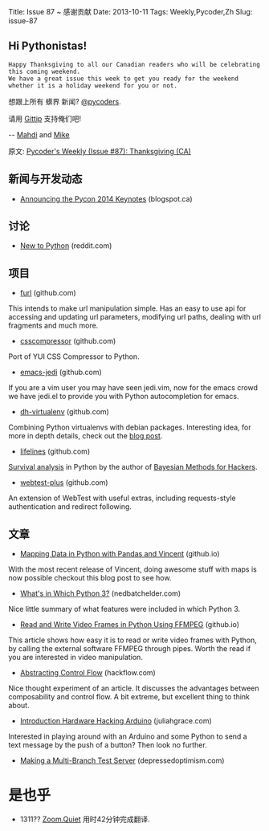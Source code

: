 Title: Issue 87 ~ 感谢贡献 
Date: 2013-10-11 
Tags: Weekly,Pycoder,Zh 
Slug: issue-87 
## Hi Pythonistas!

    Happy Thanksgiving to all our Canadian readers who will be celebrating this coming weekend. 
    We have a great issue this week to get you ready for the weekend whether it is a holiday weekend for you or not.



想跟上所有 蠎界 新闻?
 [@pycoders](http://twitter.com/pycoders).

请用
[Gittip](https://www.gittip.com/PycodersWeekly)
支持俺们吧!

--
[Mahdi](https://twitter.com/#!/myusuf3) and [Mike](https://twitter.com/#!/mgrouchy)



原文: [Pycoder's Weekly (Issue #87): Thanksgiving (CA)](http://eepurl.com/GPSyT)


## 新闻与开发动态


- [Announcing the Pycon 2014 Keynotes](http://pycon.blogspot.ca/2013/10/announcing-keynotes-van-lindberg.html) (blogspot.ca)



## 讨论


- [New to Python](http://www.reddit.com/r/Python/comments/1nsotj/new_to_python/) (reddit.com)



## 项目

- [furl](https://github.com/gruns/furl) (github.com)

This intends to make url manipulation simple. Has an easy to use api for accessing and updating url parameters, modifying url paths, dealing with url fragments and much more.

 

- [csscompressor](https://github.com/sprymix/csscompressor) (github.com)

Port of YUI CSS Compressor to Python.

 
- [emacs-jedi](https://github.com/tkf/emacs-jedi) (github.com)

If you are a vim user you may have seen jedi.vim, now for the emacs crowd we have jedi.el to provide you with Python autocompletion for emacs.

 
- [dh-virtualenv](https://github.com/spotify/dh-virtualenv) (github.com)

Combining Python virtualenvs with debian packages. Interesting idea, for more in depth details, check out the [blog post](http://labs.spotify.com/2013/10/10/packaging-in-your-packaging-dh-virtualenv/).

 

- [lifelines](https://github.com/CamDavidsonPilon/lifelines) (github.com)

[Survival analysis](http://en.wikipedia.org/wiki/Survival_analysis) in Python by the author of [Bayesian Methods for Hackers](https://github.com/CamDavidsonPilon/Probabilistic-Programming-and-Bayesian-Methods-for-Hackers).

 
- [webtest-plus](https://github.com/sloria/webtest-plus) (github.com)

An extension of WebTest with useful extras, including requests-style authentication and redirect following. 


## 文章


- [Mapping Data in Python with Pandas and Vincent](http://wrobstory.github.io/2013/10/mapping-data-python.html) (github.io)

With the most recent release of Vincent, doing awesome stuff with maps is now possible checkout this blog post to see how.

- [What's in Which Python 3?](http://nedbatchelder.com/blog/201310/whats_in_which_python_3.html) (nedbatchelder.com)

Nice little summary of what features were included in which Python 3.

- [Read and Write Video Frames in Python Using FFMPEG](http://zulko.github.io/blog/2013/09/27/read-and-write-video-frames-in-python-using-ffmpeg/) (github.io)

This article shows how easy it is to read or write video frames with Python, by calling the external software FFMPEG through pipes. Worth the read if you are interested in video manipulation.

- [Abstracting Control Flow](http://hackflow.com/blog/2013/10/08/abstracting-control-flow/) (hackflow.com)

Nice thought experiment of an article. It discusses the advantages between composability and control flow. A bit extreme, but excellent thing to think about.

- [Introduction Hardware Hacking Arduino](http://juliahgrace.com/intro-hardware-hacking-arduino.html) (juliahgrace.com)

Interested in playing around with an Arduino and some Python to send a text message by the push of a button? Then look no further.

- [Making a Multi-Branch Test Server](http://depressedoptimism.com/blog/2013/10/8/making-a-multi-branch-test-server) (depressedoptimism.com)



# 是也乎

- 1311?? [Zoom.Quiet](http://zoomquiet.org/) 用时42分钟完成翻译.

